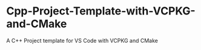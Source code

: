 # Cpp-Project-Template-with-VCPKG-and-CMake
A C++ Project template for VS Code with VCPKG and CMake
